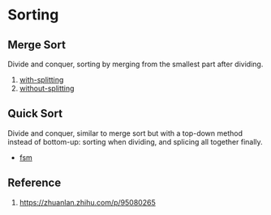 # Sorting

## Merge Sort

Divide and conquer, sorting by merging from the smallest part after dividing.

1. [with-splitting](../src/merge_sort.py)
2. [without-splitting](../src/merge_sort_ya.py)

## Quick Sort

Divide and conquer, similar to merge sort but with a top-down method instead of bottom-up: sorting when dividing, and splicing all together finally.

* [fsm](../src/quick_sort.py)

## Reference

1. https://zhuanlan.zhihu.com/p/95080265
